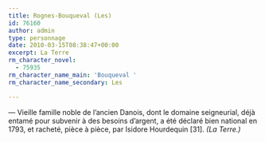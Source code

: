 ```yaml
---
title: Rognes-Bouqueval (Les)
id: 76160
author: admin
type: personnage
date: 2010-03-15T08:38:47+00:00
excerpt: La Terre
rm_character_novel:
  - 75935
rm_character_name_main: 'Bouqueval '
rm_character_name_secondary: Les

---
```

— Vieille famille noble de l&rsquo;ancien Danois, dont le domaine seigneurial, déjà entamé pour subvenir à des besoins d&rsquo;argent, a été déclaré bien national en 1793, et racheté, pièce à pièce, par Isidore Hourdequin [31]. _(La Terre.)_